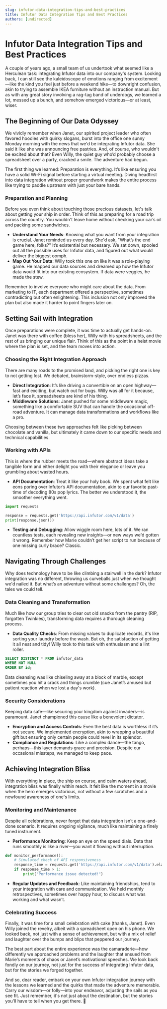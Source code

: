```yaml
---
slug: infutor-data-integration-tips-and-best-practices
title: Infutor Data Integration Tips and Best Practices
authors: [undirected]
---
```



# Infutor Data Integration Tips and Best Practices

A couple of years ago, a small team of us undertook what seemed like a Herculean task: integrating Infutor data into our company's system. Looking back, I can still see the kaleidoscope of emotions ranging from excitement—like the kind you feel just before a weekend hike—to downright confusion, akin to trying to assemble IKEA furniture without an instruction manual. But as with any great story involving a rag-tag band of underdogs, we learned a lot, messed up a bunch, and somehow emerged victorious—or at least, wiser.

## The Beginning of Our Data Odyssey

We vividly remember when Janet, our spirited project leader who often favored hoodies with quirky slogans, burst into the office one sunny Monday morning with the news that we'd be integrating Infutor data. She said it like she was announcing free pastries. And, of course, who wouldn't be excited about that? Even Willy, the quiet guy who’d probably choose a spreadsheet over a party, cracked a smile. The adventure had begun.

The first thing we learned: Preparation is everything. It’s like ensuring you have a solid Wi-Fi signal before starting a virtual meeting. Diving headfirst into data integration without proper groundwork makes the entire process like trying to paddle upstream with just your bare hands.

### Preparation and Planning

Before you even think about touching those precious datasets, let's talk about getting your ship in order. Think of this as preparing for a road trip across the country. You wouldn't leave home without checking your car’s oil and packing some sandwiches.

- **Understand Your Needs**: Knowing what you want from your integration is crucial. Janet reminded us every day. She'd ask, "What’s the end game here, folks?" It’s existential but necessary. We sat down, spooled out all the possible uses for Infutor data, and figured out what would deliver the biggest oomph.
- **Map Out Your Data**: Willy took this one on like it was a role-playing game. He mapped our data sources and dreamed up how the Infutor data would fit into our existing ecosystem. If data were veggies, he made the stew.

Remember to involve everyone who might care about the data. From marketing to IT, each department offered a perspective, sometimes contradicting but often enlightening. This inclusion not only improved the plan but also made it harder to point fingers later on.

## Setting Sail with Integration

Once preparations were complete, it was time to actually get hands-on. Janet was there with coffee (bless her), Willy with his spreadsheets, and the rest of us bringing our unique flair. Think of this as the point in a heist movie where the plan is set, and the team moves into action.

### Choosing the Right Integration Approach

There are many roads to the promised land, and picking the right one is key to not getting lost. We debated, brainstorm-style, over endless pizzas. 

- **Direct Integration**: It’s like driving a convertible on an open highway—fast and exciting, but watch out for bugs. Willy was all for it because, let’s face it, spreadsheets are kind of his thing. 
- **Middleware Solutions**: Janet pushed for some middleware magic, something like a comfortable SUV that can handle the occasional off-road adventure. It can manage data transformations and workflows like a pro.

Choosing between these two approaches felt like picking between chocolate and vanilla, but ultimately it came down to our specific needs and technical capabilities.

### Working with APIs

This is where the rubber meets the road—where abstract ideas take a tangible form and either delight you with their elegance or leave you grumbling about wasted hours.

- **API Documentation**: Treat it like your holy book. We spent what felt like eons poring over Infutor’s API documentation, akin to our favorite past-time of decoding 80s pop lyrics. The better we understood it, the smoother everything went.
  
```python
import requests

response = requests.get('https://api.infutor.com/v1/data')
print(response.json())
```

- **Testing and Debugging**: Allow wiggle room here, lots of it. We ran countless tests, each revealing new insights—or new ways we'd gotten it wrong. Remember how Marie couldn’t get her script to run because of one missing curly brace? Classic.

## Navigating Through Challenges

Why does technology have to be like climbing a stairwell in the dark? Infutor integration was no different, throwing us curveballs just when we thought we'd nailed it. But what’s an adventure without some challenges? Oh, the tales we could tell.

### Data Cleaning and Transformation

Much like how our group tries to clear out old snacks from the pantry (RIP, forgotten Twinkies), transforming data requires a thorough cleaning process. 

- **Data Quality Checks**: From missing values to duplicate records, it's like sorting your laundry before the wash. But oh, the satisfaction of getting it all neat and tidy! Willy took to this task with enthusiasm and a lint roller.
  
```sql
SELECT DISTINCT * FROM infutor_data
WHERE NOT NULL
ORDER BY id;
```

Data cleansing was like chiseling away at a block of marble, except sometimes you hit a crack and things crumble (cue Janet’s amused but patient reaction when we lost a day's work).

### Security Considerations

Keeping data safe—like securing your kingdom against invaders—is paramount. Janet championed this cause like a benevolent dictator.

- **Encryption and Access Controls**: Even the best data is worthless if it’s not secure. We implemented encryption, akin to wrapping a beautiful gift but ensuring only certain people could revel in its splendor.
- **Compliance and Regulations**: Like a complex dance—the tango, perhaps—this layer demands grace and precision. Despite our occasional missteps, we managed to keep pace.

## Achieving Integration Bliss

With everything in place, the ship on course, and calm waters ahead, integration bliss was finally within reach. It felt like the moment in a movie when the hero emerges victorious, not without a few scratches and a newfound awareness of one's limits.

### Monitoring and Maintenance

Despite all celebrations, never forget that data integration isn’t a one-and-done scenario. It requires ongoing vigilance, much like maintaining a finely tuned instrument.

- **Performance Monitoring**: Keep an eye on the speed dials. Data that runs smoothly is like a river—you want it flowing without interruption.
  
```python
def monitor_performance():
    # Simulated check of API responsiveness
    response_time = requests.get('https://api.infutor.com/v1/data').elapsed.total_seconds()
    if response_time > 1:
        print("Performance issue detected!")
```

- **Regular Updates and Feedback**: Like maintaining friendships, tend to your integration with care and communication. We held monthly retrospectives, sometimes over happy hour, to discuss what was working and what wasn’t.

### Celebrating Success

Finally, it was time for a small celebration with cake (thanks, Janet). Even Willy joined the revelry, albeit with a spreadsheet open on his phone. We looked back, not just with a sense of achievement, but with a mix of relief and laughter over the bumps and blips that peppered our journey.

The best part about the entire experience was the camaraderie—how differently we approached problems and the laughter that ensued from Marie’s moments of chaos or Janet’s motivational speeches. We look back fondly on our journey, not just for the success of integrating Infutor data, but for the stories we forged together.

And so, dear reader, embark on your own Infutor integration journey with the lessons we learned and the quirks that made the adventure memorable. Carry our wisdom—or folly—into your endeavor, adjusting the sails as you see fit. Just remember, it's not just about the destination, but the stories you'll have to tell when you get there. 🎉